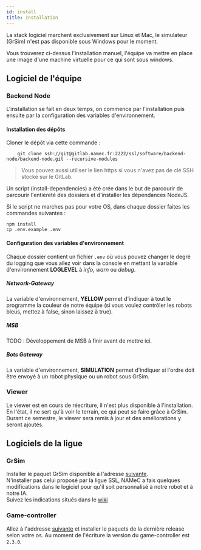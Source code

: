 ```yaml
---
id: install
title: Installation
---
```


La stack logiciel marchent exclusivement sur Linux et Mac, le simulateur (GrSim) n'est pas disponible sous Windows pour le moment.  

Vous trouverez ci-dessus l'installation manuel, l'équipe va mettre en place une image d'une machine virtuelle pour ce qui sont sous windows.

## Logiciel de l'équipe

### Backend Node

L'installation se fait en deux temps, on commence par l'installation puis ensuite par la configuration des variables d'environnement.

#### Installation des dépôts

Cloner le dépôt via cette commande :

```
    git clone ssh://git@gitlab.namec.fr:2222/ssl/software/backend-node/backend-node.git --recursive-modules
```

> Vous pouvez aussi utiliser le lien https si vous n'avez pas de clé SSH stocké sur le GitLab.

Un script (install-dependencies) a été crée dans le but de parcourir de parcourir l'entièreté des dossiers et d'installer les dépendances NodeJS.

Si le script ne marches pas pour votre OS, dans chaque dossier faites les commandes suivantes :
```
npm install
cp .env.example .env
```

#### Configuration des variables d'environnement

Chaque dossier contient un fichier `.env` où vous pouvez changer le degré du logging que vous allez voir dans la console en mettant la variable d'environnement **LOGLEVEL** à _info_, _warn_ ou _debug_.

##### Network-Gateway

La variable d'environnement, **YELLOW** permet d'indiquer à tout le programme la couleur de notre équipe (si vous voulez contrôler les robots bleus, mettez à false, sinon laissez à true).

##### MSB

TODO : Développement de MSB à finir avant de mettre ici.

##### Bots Gateway

La variable d'environnement, **SIMULATION** permet d'indiquer si l'ordre doit être envoyé à un robot physique ou un robot sous GrSim.

### Viewer

Le viewer est en cours de réecriture, il n'est plus disponible à l'installation.  
En l'état, il ne sert qu'à voir le terrain, ce qui peut se faire grâce à GrSim.  
Durant ce semestre, le viewer sera remis à jour et des améliorations y seront ajoutés.

## Logiciels de la ligue

### GrSim

Installer le paquet GrSim disponible à l'adresse [suivante](https://gitlab.namec.fr/ssl/software/external/grSim).  
N'installer pas celui proposé par la ligue SSL, NAMeC a fais quelques modifications dans le logiciel pour qu'il soit personnalisé à notre robot et à notre IA.   
Suivez les indications situés dans le [wiki](https://gitlab.namec.fr/ssl/software/backend/backend/-/wikis/Installation#grsim-simulator-see-usage-for-more-information)

### Game-controller

Allez à l'addresse [suivante](https://github.com/RoboCup-SSL/ssl-game-controller/releases) et installer le paquets de la dernière release selon votre os.
Au moment de l'écriture la version du game-controller est `2.3.0`.

